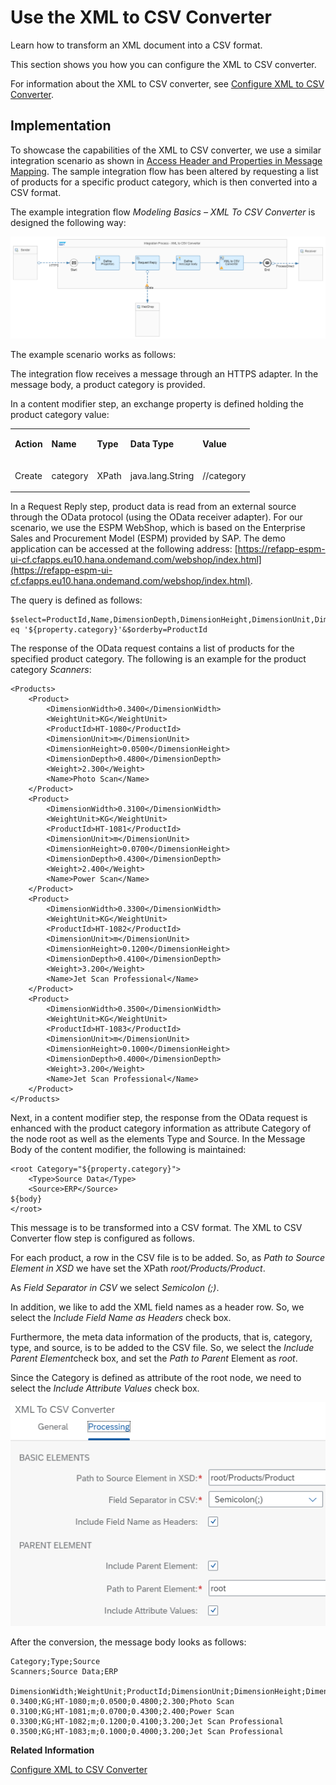 <!-- loiocf0acacd0d9140b3a261f86afcacbc3e -->

# Use the XML to CSV Converter

Learn how to transform an XML document into a CSV format.

This section shows you how you can configure the XML to CSV converter.

For information about the XML to CSV converter, see [Configure XML to CSV Converter](configure-xml-to-csv-converter-9025222.md).



<a name="loiocf0acacd0d9140b3a261f86afcacbc3e__section_ow3_m5h_smb"/>

## Implementation

To showcase the capabilities of the XML to CSV converter, we use a similar integration scenario as shown in [Access Header and Properties in Message Mapping](access-header-and-properties-in-message-mapping-4f2a8c9.md). The sample integration flow has been altered by requesting a list of products for a specific product category, which is then converted into a CSV format.

The example integration flow *Modeling Basics – XML To CSV Converter* is designed the following way:

![](images/Integration_Flow_XML_to_CSV_Converter_9bd9117.png)

The example scenario works as follows:

The integration flow receives a message through an HTTPS adapter. In the message body, a product category is provided.

In a content modifier step, an exchange property is defined holding the product category value:


<table>
<tr>
<td valign="top">

**Action**



</td>
<td valign="top">

**Name**



</td>
<td valign="top">

**Type**



</td>
<td valign="top">

**Data Type**



</td>
<td valign="top">

**Value**



</td>
</tr>
<tr>
<td valign="top">

Create



</td>
<td valign="top">

category



</td>
<td valign="top">

XPath



</td>
<td valign="top">

java.lang.String



</td>
<td valign="top">

//category



</td>
</tr>
</table>

In a Request Reply step, product data is read from an external source through the OData protocol \(using the OData receiver adapter\). For our scenario, we use the ESPM WebShop, which is based on the Enterprise Sales and Procurement Model \(ESPM\) provided by SAP. The demo application can be accessed at the following address: [https://refapp-espm-ui-cf.cfapps.eu10.hana.ondemand.com/webshop/index.html](https://refapp-espm-ui-cf.cfapps.eu10.hana.ondemand.com/webshop/index.html).

The query is defined as follows:

```
$select=ProductId,Name,DimensionDepth,DimensionHeight,DimensionUnit,DimensionWidth,Weight,WeightUnit&$filter=Category eq '${property.category}'&$orderby=ProductId
```

The response of the OData request contains a list of products for the specified product category. The following is an example for the product category *Scanners*:

```
<Products>
	<Product>
		<DimensionWidth>0.3400</DimensionWidth>
		<WeightUnit>KG</WeightUnit>
		<ProductId>HT-1080</ProductId>
		<DimensionUnit>m</DimensionUnit>
		<DimensionHeight>0.0500</DimensionHeight>
		<DimensionDepth>0.4800</DimensionDepth>
		<Weight>2.300</Weight>
		<Name>Photo Scan</Name>
	</Product>
	<Product>
		<DimensionWidth>0.3100</DimensionWidth>
		<WeightUnit>KG</WeightUnit>
		<ProductId>HT-1081</ProductId>
		<DimensionUnit>m</DimensionUnit>
		<DimensionHeight>0.0700</DimensionHeight>
		<DimensionDepth>0.4300</DimensionDepth>
		<Weight>2.400</Weight>
		<Name>Power Scan</Name>
	</Product>
	<Product>
		<DimensionWidth>0.3300</DimensionWidth>
		<WeightUnit>KG</WeightUnit>
		<ProductId>HT-1082</ProductId>
		<DimensionUnit>m</DimensionUnit>
		<DimensionHeight>0.1200</DimensionHeight>
		<DimensionDepth>0.4100</DimensionDepth>
		<Weight>3.200</Weight>
		<Name>Jet Scan Professional</Name>
	</Product>
	<Product>
		<DimensionWidth>0.3500</DimensionWidth>
		<WeightUnit>KG</WeightUnit>
		<ProductId>HT-1083</ProductId>
		<DimensionUnit>m</DimensionUnit>
		<DimensionHeight>0.1000</DimensionHeight>
		<DimensionDepth>0.4000</DimensionDepth>
		<Weight>3.200</Weight>
		<Name>Jet Scan Professional</Name>
	</Product>
</Products>

```

Next, in a content modifier step, the response from the OData request is enhanced with the product category information as attribute Category of the node root as well as the elements Type and Source. In the Message Body of the content modifier, the following is maintained:

```
<root Category="${property.category}">
	<Type>Source Data</Type>
	<Source>ERP</Source>
${body}
</root>

```

This message is to be transformed into a CSV format. The XML to CSV Converter flow step is configured as follows.

For each product, a row in the CSV file is to be added. So, as *Path to Source Element in XSD* we have set the XPath *root/Products/Product*.

As *Field Separator in CSV* we select *Semicolon \(;\)*.

In addition, we like to add the XML field names as a header row. So, we select the *Include Field Name as Headers* check box.

Furthermore, the meta data information of the products, that is, category, type, and source, is to be added to the CSV file. So, we select the *Include Parent Element*check box, and set the *Path to Parent* Element as *root*.

Since the Category is defined as attribute of the root node, we need to select the *Include Attribute Values* check box.

![](images/XML_to_CSV_Converter_Processing_b46cdab.png)

After the conversion, the message body looks as follows:

```
Category;Type;Source
Scanners;Source Data;ERP

DimensionWidth;WeightUnit;ProductId;DimensionUnit;DimensionHeight;DimensionDepth;Weight;Name
0.3400;KG;HT-1080;m;0.0500;0.4800;2.300;Photo Scan
0.3100;KG;HT-1081;m;0.0700;0.4300;2.400;Power Scan
0.3300;KG;HT-1082;m;0.1200;0.4100;3.200;Jet Scan Professional
0.3500;KG;HT-1083;m;0.1000;0.4000;3.200;Jet Scan Professional

```

**Related Information**  


[Configure XML to CSV Converter](configure-xml-to-csv-converter-9025222.md "")

